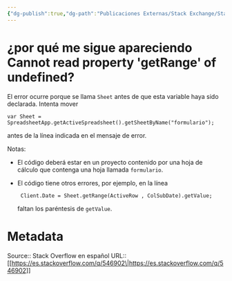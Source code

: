 ```yaml
---
{"dg-publish":true,"dg-path":"Publicaciones Externas/Stack Exchange/Stack Overflow en español/es.stackoverflow.com-546902.md","permalink":"/publicaciones-externas/stack-exchange/stack-overflow-en-espanol/es-stackoverflow-com-546902/","title":"¿por qué me sigue apareciendo Cannot read property 'getRange' of undefined?","hide":true,"noteIcon":"\"0\"","created":"2024-04-03T12:49:10.418-06:00","updated":"2024-04-05T16:43:57.939-06:00"}
---
```


# ¿por qué me sigue apareciendo Cannot read property 'getRange' of undefined?

El error ocurre porque se llama `Sheet` antes de que esta variable haya sido declarada. Intenta mover

```
var Sheet = SpreadsheetApp.getActiveSpreadsheet().getSheetByName("formulario"); 
```

antes de la línea indicada en el mensaje de error.

Notas: 

- El código deberá estar en un proyecto contenido por una hoja de cálculo que contenga una hoja llamada `formulario`.
- El código tiene otros errores, por ejemplo, en la línea

    ```
     Client.Date = Sheet.getRange(ActiveRow , ColSubDate).getValue;
    ```

    faltan los paréntesis de `getValue`.

# Metadata
Source:: Stack Overflow en español
URL:: [[https://es.stackoverflow.com/q/546902\|https://es.stackoverflow.com/q/546902]]

